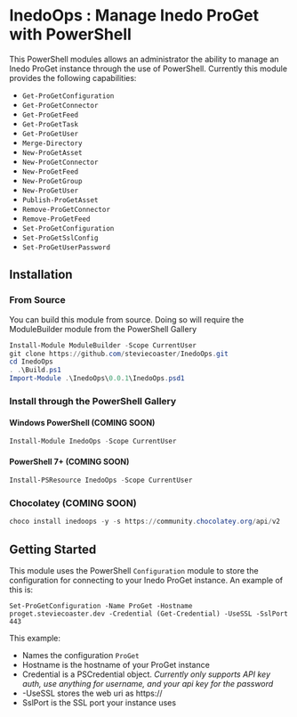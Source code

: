 # InedoOps : Manage Inedo ProGet with PowerShell

This PowerShell modules allows an administrator the ability to manage an Inedo ProGet instance through the use of PowerShell.
Currently this module provides the following capabilities:

- `Get-ProGetConfiguration`
- `Get-ProGetConnector`
- `Get-ProGetFeed`
- `Get-ProGetTask`
- `Get-ProGetUser`
- `Merge-Directory`
- `New-ProGetAsset`
- `New-ProGetConnector`
- `New-ProGetFeed`
- `New-ProGetGroup`
- `New-ProGetUser`
- `Publish-ProGetAsset`
- `Remove-ProGetConnector`
- `Remove-ProGetFeed`
- `Set-ProGetConfiguration`
- `Set-ProGetSslConfig`
- `Set-ProGetUserPassword`

## Installation

### From Source

You can build this module from source. Doing so will require the ModuleBuilder module from the PowerShell Gallery

```powershell
Install-Module ModuleBuilder -Scope CurrentUser
git clone https://github.com/steviecoaster/InedoOps.git
cd InedoOps
. .\Build.ps1
Import-Module .\InedoOps\0.0.1\InedoOps.psd1
```

### Install through the PowerShell Gallery

#### Windows PowerShell (COMING SOON)

```powershell
Install-Module InedoOps -Scope CurrentUser
```

#### PowerShell 7+ (COMING SOON)

```powershell
Install-PSResource InedoOps -Scope CurrentUser
```

### Chocolatey (COMING SOON)

```powershell
choco install inedoops -y -s https://community.chocolatey.org/api/v2
```

## Getting Started

This module uses the PowerShell `Configuration` module to store the configuration
for connecting to your Inedo ProGet instance. An example of this is:

`Set-ProGetConfiguration -Name ProGet -Hostname proget.steviecoaster.dev -Credential (Get-Credential) -UseSSL -SslPort 443`

This example:

- Names the configuration `ProGet`
- Hostname is the hostname of your ProGet instance
- Credential is a PSCredential object. _Currently only supports API key auth, use anything for username, and your api key for the password_
- -UseSSL stores the web uri as https://
- SslPort is the SSL port your instance uses